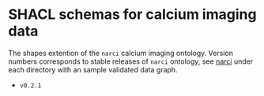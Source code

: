 # SHACL schemas for calcium imaging data

The shapes extention of the `narci` calcium
imaging ontology. Version numbers corresponds 
to stable releases of `narci` ontology, 
see [narci](https://github.com/inm-6/narci)
under each directory with an sample validated 
data graph.

* `v0.2.1`
